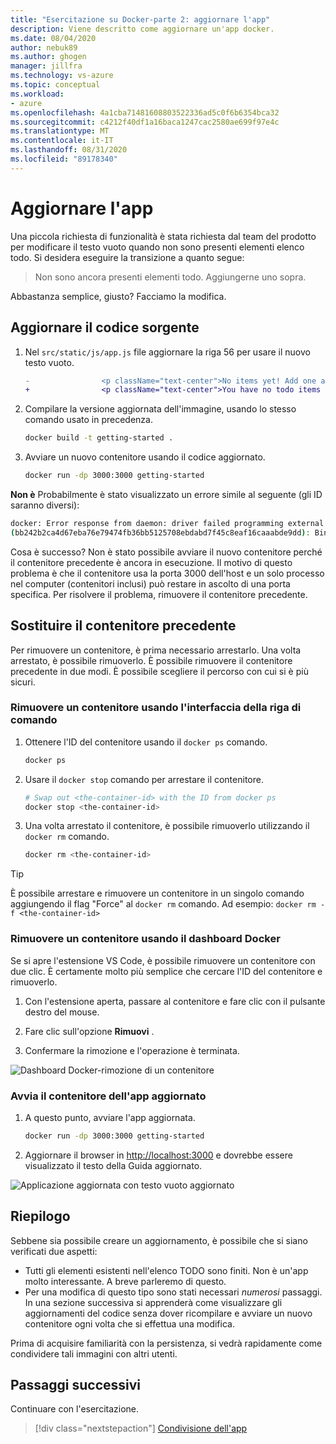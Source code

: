 ```yaml
---
title: "Esercitazione su Docker-parte 2: aggiornare l'app"
description: Viene descritto come aggiornare un'app docker.
ms.date: 08/04/2020
author: nebuk89
ms.author: ghogen
manager: jillfra
ms.technology: vs-azure
ms.topic: conceptual
ms.workload:
- azure
ms.openlocfilehash: 4a1cba71481608803522336ad5c0f6b6354bca32
ms.sourcegitcommit: c4212f40df1a16baca1247cac2580ae699f97e4c
ms.translationtype: MT
ms.contentlocale: it-IT
ms.lasthandoff: 08/31/2020
ms.locfileid: "89178340"
---
```

# <a name="update-the-app"></a>Aggiornare l'app

Una piccola richiesta di funzionalità è stata richiesta dal team del prodotto per modificare il testo vuoto quando non sono presenti elementi elenco todo. Si desidera eseguire la transizione a quanto segue:

> Non sono ancora presenti elementi todo. Aggiungerne uno sopra.

Abbastanza semplice, giusto? Facciamo la modifica.

## <a name="update-the-source-code"></a>Aggiornare il codice sorgente

1. Nel `src/static/js/app.js` file aggiornare la riga 56 per usare il nuovo testo vuoto.

    ```diff
    -                <p className="text-center">No items yet! Add one above!</p>
    +                <p className="text-center">You have no todo items yet! Add one above!</p>
    ```

1. Compilare la versione aggiornata dell'immagine, usando lo stesso comando usato in precedenza.

    ```bash
    docker build -t getting-started .
    ```

1. Avviare un nuovo contenitore usando il codice aggiornato.

    ```bash
    docker run -dp 3000:3000 getting-started
    ```

**Non è** Probabilmente è stato visualizzato un errore simile al seguente (gli ID saranno diversi):

```bash
docker: Error response from daemon: driver failed programming external connectivity on endpoint laughing_burnell 
(bb242b2ca4d67eba76e79474fb36bb5125708ebdabd7f45c8eaf16caaabde9dd): Bind for 0.0.0.0:3000 failed: port is already allocated.
```

Cosa è successo? Non è stato possibile avviare il nuovo contenitore perché il contenitore precedente è ancora in esecuzione. Il motivo di questo problema è che il contenitore usa la porta 3000 dell'host e un solo processo nel computer (contenitori inclusi) può restare in ascolto di una porta specifica. Per risolvere il problema, rimuovere il contenitore precedente.

## <a name="replace-the-old-container"></a>Sostituire il contenitore precedente

Per rimuovere un contenitore, è prima necessario arrestarlo. Una volta arrestato, è possibile rimuoverlo. È possibile rimuovere il contenitore precedente in due modi. È possibile scegliere il percorso con cui si è più sicuri.

### <a name="remove-a-container-using-the-cli"></a>Rimuovere un contenitore usando l'interfaccia della riga di comando

1. Ottenere l'ID del contenitore usando il `docker ps` comando.

    ```bash
    docker ps
    ```

1. Usare il `docker stop` comando per arrestare il contenitore.

    ```bash
    # Swap out <the-container-id> with the ID from docker ps
    docker stop <the-container-id>
    ```

1. Una volta arrestato il contenitore, è possibile rimuoverlo utilizzando il `docker rm` comando.

    ```bash
    docker rm <the-container-id>
    ```

> [!TIP]
> È possibile arrestare e rimuovere un contenitore in un singolo comando aggiungendo il flag "Force" al `docker rm` comando. Ad esempio: `docker rm -f <the-container-id>`

### <a name="remove-a-container-using-the-docker-dashboard"></a>Rimuovere un contenitore usando il dashboard Docker

Se si apre l'estensione VS Code, è possibile rimuovere un contenitore con due clic. È certamente molto più semplice che cercare l'ID del contenitore e rimuoverlo.

1. Con l'estensione aperta, passare al contenitore e fare clic con il pulsante destro del mouse.

1. Fare clic sull'opzione **Rimuovi** .

1. Confermare la rimozione e l'operazione è terminata.

![Dashboard Docker-rimozione di un contenitore](media/vs-removing-container.png)

### <a name="start-the-updated-app-container"></a>Avvia il contenitore dell'app aggiornato

1. A questo punto, avviare l'app aggiornata.

    ```bash
    docker run -dp 3000:3000 getting-started
    ```

1. Aggiornare il browser in [http://localhost:3000](http://localhost:3000) e dovrebbe essere visualizzato il testo della Guida aggiornato.

![Applicazione aggiornata con testo vuoto aggiornato](media/todo-list-updated-empty-text.png)

## <a name="recap"></a>Riepilogo

Sebbene sia possibile creare un aggiornamento, è possibile che si siano verificati due aspetti:

- Tutti gli elementi esistenti nell'elenco TODO sono finiti. Non è un'app molto interessante. A breve parleremo di questo.
- Per una modifica di questo tipo sono stati necessari *numerosi* passaggi. In una sezione successiva si apprenderà come visualizzare gli aggiornamenti del codice senza dover ricompilare e avviare un nuovo contenitore ogni volta che si effettua una modifica.

Prima di acquisire familiarità con la persistenza, si vedrà rapidamente come condividere tali immagini con altri utenti.

## <a name="next-steps"></a>Passaggi successivi

Continuare con l'esercitazione.

> [!div class="nextstepaction"]
> [Condivisione dell'app](share-your-app.md)
